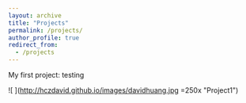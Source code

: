 ```yaml
---
layout: archive
title: "Projects"
permalink: /projects/
author_profile: true
redirect_from:
  - /projects
---
```


My first project: testing



![ ](http://hczdavid.github.io/images/davidhuang.jpg  =250x "Project1")